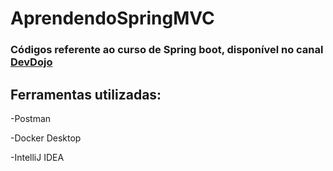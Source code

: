 # AprendendoSpringMVC

### Códigos referente ao curso de Spring boot, disponível no canal [DevDojo](https://www.youtube.com/watch?v=bCzsSXE4Jzg&list=PL62G310vn6nFBIxp6ZwGnm8xMcGE3VA5H&index=1&ab_channel=DevDojo)

## Ferramentas utilizadas:

-Postman

-Docker Desktop

-IntelliJ IDEA
